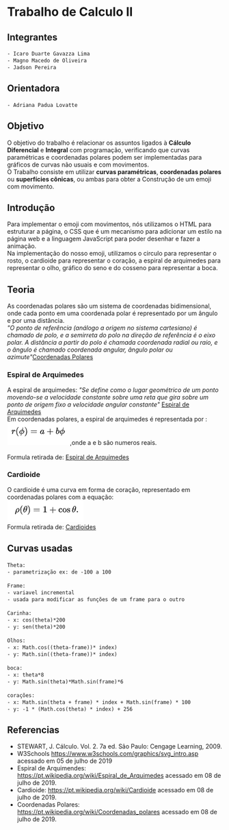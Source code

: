 # Trabalho de Calculo II

## Integrantes

    - Icaro Duarte Gavazza Lima
    - Magno Macedo de Oliveira
    - Jadson Pereira

## Orientadora

    - Adriana Padua Lovatte

## Objetivo

O objetivo do trabalho é relacionar os assuntos ligados à <b>Cálculo Diferencial</b> e <b>Integral</b> com programação, 
verificando que curvas paramétricas e coordenadas polares podem ser implementadas para gráficos de curvas não usuais e com movimentos.
<br>
O Trabalho consiste em utilizar <b>curvas paramétricas</b>, <b>coordenadas polares</b> ou <b>superfícies cônicas</b>, ou ambas para obter a Construção de um emoji com movimento.

## Introdução
Para implementar o emoji com movimentos, nós utilizamos o HTML para estruturar a página, o CSS que é um mecanismo para adicionar um estilo na 
página web e a linguagem JavaScript para poder desenhar e fazer a animação. <br>
Na implementação do nosso emoji, utilizamos o circulo para representar o rosto, o cardioide para representar o coração, 
a espiral de arquimedes para representar o olho, gráfico do seno e do cosseno para representar a boca.  

## Teoria
As coordenadas polares são um sistema de coordenadas bidimensional, onde cada ponto em uma coordenada polar é representado por um ângulo e 
por uma distância. <br> *"O ponto de referência (análogo a origem no sistema cartesiano) é chamado de polo, e a semirreta do polo na direção
 de referência é o eixo polar. A distância a partir do polo é chamada coordenada radial ou raio, e o ângulo é chamado coordenada angular, ângulo polar ou azimute"*[Coordenadas Polares](https://pt.wikipedia.org/wiki/Coordenadas_polares)
### Espiral de Arquimedes
A espiral de arquimedes: *"Se define como o lugar geométrico de um ponto movendo-se a velocidade constante sobre uma reta que gira 
sobre um ponto de origem fixo a velocidade angular constante"* [Espiral de Arquimedes](https://pt.wikipedia.org/wiki/Espiral_de_Arquimedes) <br>
Em coordenadas polares, a espiral de arquimedes é representada por : <br>
![formulaEspiral](/imagens/formula_espiral.PNG),onde a e b são numeros reais.    
<br>
Formula retirada de: [Espiral de Arquimedes](https://pt.wikipedia.org/wiki/Espiral_de_Arquimedes)


### Cardioide
O cardioide é uma curva em forma de coração, representado em coordenadas polares com a equação:<br>
![formulaCardioide](/imagens/formula_cordioide.PNG)<br>
Formula retirada de: [Cardioides](https://pt.wikipedia.org/wiki/Cardioide)

 
  
## Curvas usadas

    Theta:
    - parametrização ex: de -100 a 100

    Frame:
    - variavel incremental
    - usada para modificar as funções de um frame para o outro

    Carinha:
    - x: cos(theta)*200
    - y: sen(theta)*200

    Olhos:
    - x: Math.cos((theta-frame))* index)
    - y: Math.sin((theta-frame))* index)

    boca:
    - x: theta*8
    - y: Math.sin(theta)*Math.sin(frame)*6

    corações:
    - x: Math.sin(theta + frame) * index + Math.sin(frame) * 100
    - y: -1 * (Math.cos(theta) * index) + 256

## Referencias

- STEWART, J. Cálculo. Vol. 2. 7a ed. São Paulo: Cengage Learning, 2009.
- W3Schools https://www.w3schools.com/graphics/svg_intro.asp acessado em 05 de julho de 2019
- Espiral de Arquimendes: https://pt.wikipedia.org/wiki/Espiral_de_Arquimedes acessado em 08 de julho de 2019.
- Cardioide: https://pt.wikipedia.org/wiki/Cardioide acessado em 08 de julho de 2019.
- Coordenadas Polares: https://pt.wikipedia.org/wiki/Coordenadas_polares acessado em 08 de julho de 2019.

